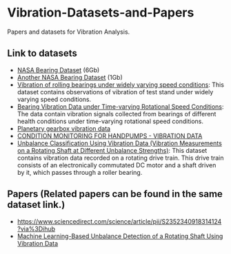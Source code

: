 # Vibration-Datasets-and-Papers
Papers and datasets for Vibration Analysis.

## Link to datasets

- [NASA Bearing Dataset](https://www.kaggle.com/vinayak123tyagi/bearing-dataset) (6Gb)
- [Another NASA Bearing Dataset](https://ti.arc.nasa.gov/tech/dash/groups/pcoe/prognostic-data-repository/) (1Gb)
- [Vibration of rolling bearings under widely varying speed conditions](https://data.mendeley.com/datasets/6k6fbzc6vv/1]): This dataset contains observations of vibration of test stand under widely varying speed conditions.
- [Bearing Vibration Data under Time-varying Rotational Speed Conditions](https://data.mendeley.com/datasets/v43hmbwxpm/1): The data contain vibration signals collected from bearings of different health conditions under time-varying rotational speed conditions. 
- [Planetary gearbox vibration data](https://researchdata.up.ac.za/articles/dataset/Planetary_gearbox_vibration_data/13476525)
- [CONDITION MONITORING FOR HANDPUMPS - VIBRATION DATA](https://ieee-dataport.org/open-access/condition-monitoring-handpumps-vibration-data)
- [Unbalance Classification Using Vibration Data (Vibration Measurements on a Rotating Shaft at Different Unbalance Strengths)](https://paperswithcode.com/dataset/unbalance-classification-using-vibration-data): This dataset contains vibration data recorded on a rotating drive train. This drive train consists of an electronically commutated DC motor and a shaft driven by it, which passes through a roller bearing.

## Papers (Related papers can be found in the same dataset link.)

- https://www.sciencedirect.com/science/article/pii/S2352340918314124?via%3Dihub
- [Machine Learning-Based Unbalance Detection of a Rotating Shaft Using Vibration Data](https://arxiv.org/pdf/2005.12742v3.pdf)
